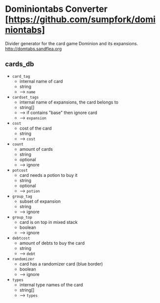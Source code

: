 # Dominiontabs Converter [https://github.com/sumpfork/dominiontabs]

Divider generator for the card game Dominion and its expansions. http://domtabs.sandflea.org

## cards_db
- `card_tag`
  - internal name of card
  - string
  - --> `name`
- `cardset_tags`
  - internal name of expansions, the card belongs to
  - string[]
  - --> if contains "base" then ignore card
  - --> `expansion`
- `cost`
  - cost of the card
  - string
  - --> `cost`
- `count`
  - amount of cards
  - string
  - optional
  - --> ignore
- `potcost`
  - card needs a potion to buy it
  - string
  - optional
  - --> `potion`
- `group_tag`
  - subset of expansion
  - string
  - --> ignore
- `group_top`
  - card is on top in mixed stack
  - boolean
  - --> ignore
- `debtcost`
  - amount of debts to buy the card
  - string
  - --> `debt`
- `randomizer`
  - card has a randomizer card (blue border)
  - boolean
  - --> ignore
- `types`
  - internal type names of the card
  - string[]
  - --> `types`
